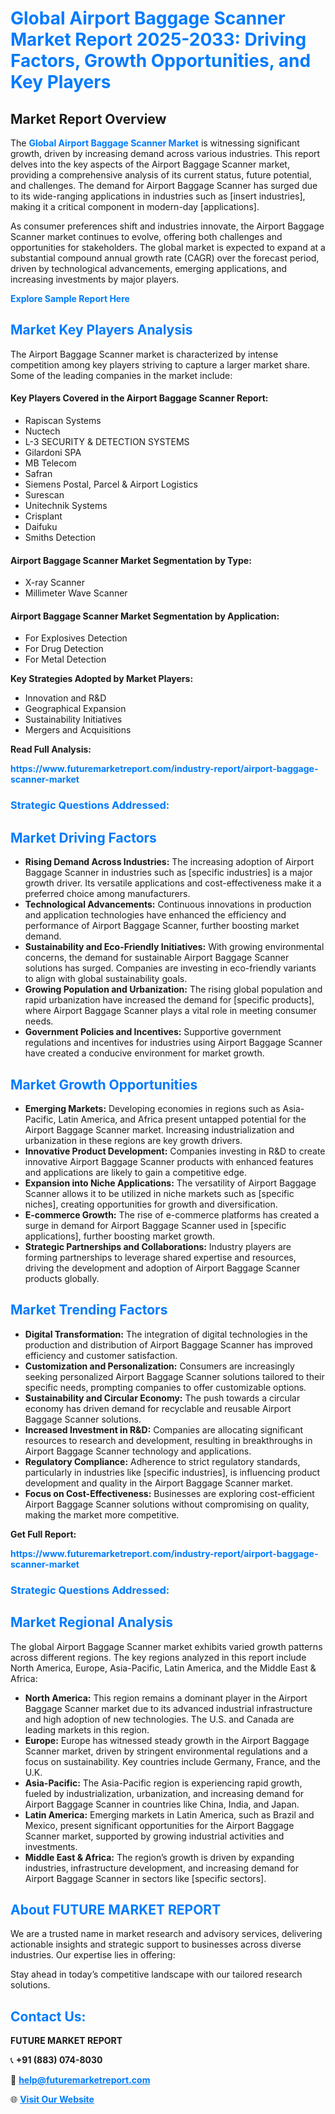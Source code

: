 <h1 style="color: #007BFF;">Global Airport Baggage Scanner Market Report 2025-2033: Driving Factors, Growth Opportunities, and Key Players</h1>

<section id="overview">
<h2>Market Report Overview</h2>
<p>The <a href="https://www.futuremarketreport.com/industry-report/airport-baggage-scanner-market" style="color: #007BFF; text-decoration: none;"><strong>Global Airport Baggage Scanner Market</strong></a> is witnessing significant growth, driven by increasing demand across various industries. This report delves into the key aspects of the Airport Baggage Scanner market, providing a comprehensive analysis of its current status, future potential, and challenges. The demand for Airport Baggage Scanner has surged due to its wide-ranging applications in industries such as [insert industries], making it a critical component in modern-day [applications].</p>
<p>As consumer preferences shift and industries innovate, the Airport Baggage Scanner market continues to evolve, offering both challenges and opportunities for stakeholders. The global market is expected to expand at a substantial compound annual growth rate (CAGR) over the forecast period, driven by technological advancements, emerging applications, and increasing investments by major players.</p>
</section>

<section id="overview">
<p><a href="https://www.futuremarketreport.com/request-sample/reportId=58015" style="color: #007BFF; text-decoration: none;"><strong>Explore Sample Report Here</strong></a></p>
</section>

<section id="key-players">
<h2 style="color: #007BFF;">Market Key Players Analysis</h2>
<p>The Airport Baggage Scanner market is characterized by intense competition among key players striving to capture a larger market share. Some of the leading companies in the market include:</p>
<h4>Key Players Covered in the Airport Baggage Scanner Report:</h4>
<ul><li>Rapiscan Systems</li><li>Nuctech</li><li>L-3 SECURITY &amp; DETECTION SYSTEMS</li><li>Gilardoni SPA</li><li>MB Telecom</li><li>Safran</li><li>Siemens Postal, Parcel &amp; Airport Logistics</li><li>Surescan</li><li>Unitechnik Systems</li><li>Crisplant</li><li>Daifuku</li><li>Smiths Detection</li></ul>
<h4>Airport Baggage Scanner Market Segmentation by Type:</h4>
<ul><li>X-ray Scanner</li><li>Millimeter Wave Scanner</li></ul>

<h4>Airport Baggage Scanner Market Segmentation by Application:</h4>
<ul><li>For Explosives Detection</li><li>For Drug Detection</li><li>For Metal Detection</li></ul>
<p><strong>Key Strategies Adopted by Market Players:</strong></p>
<ul>
<li>Innovation and R&D</li>
<li>Geographical Expansion</li>
<li>Sustainability Initiatives</li>
<li>Mergers and Acquisitions</li>
</ul>
</section>

<section>
<p><strong>Read Full Analysis: </strong></p><a href="https://www.futuremarketreport.com/industry-report/airport-baggage-scanner-market" style="color: #007BFF; text-decoration: none;"><strong>https://www.futuremarketreport.com/industry-report/airport-baggage-scanner-market</strong></a>
<h3 style="color: #007BFF;">Strategic Questions Addressed:</h3>
</section>

<section id="driving-factors">
<h2 style="color: #007BFF;">Market Driving Factors</h2>
<ul>
<li><strong>Rising Demand Across Industries:</strong> The increasing adoption of Airport Baggage Scanner in industries such as [specific industries] is a major growth driver. Its versatile applications and cost-effectiveness make it a preferred choice among manufacturers.</li>
<li><strong>Technological Advancements:</strong> Continuous innovations in production and application technologies have enhanced the efficiency and performance of Airport Baggage Scanner, further boosting market demand.</li>
<li><strong>Sustainability and Eco-Friendly Initiatives:</strong> With growing environmental concerns, the demand for sustainable Airport Baggage Scanner solutions has surged. Companies are investing in eco-friendly variants to align with global sustainability goals.</li>
<li><strong>Growing Population and Urbanization:</strong> The rising global population and rapid urbanization have increased the demand for [specific products], where Airport Baggage Scanner plays a vital role in meeting consumer needs.</li>
<li><strong>Government Policies and Incentives:</strong> Supportive government regulations and incentives for industries using Airport Baggage Scanner have created a conducive environment for market growth.</li>
</ul>
</section>

<section id="growth-opportunities">
<h2 style="color: #007BFF;">Market Growth Opportunities</h2>
<ul>
<li><strong>Emerging Markets:</strong> Developing economies in regions such as Asia-Pacific, Latin America, and Africa present untapped potential for the Airport Baggage Scanner market. Increasing industrialization and urbanization in these regions are key growth drivers.</li>
<li><strong>Innovative Product Development:</strong> Companies investing in R&D to create innovative Airport Baggage Scanner products with enhanced features and applications are likely to gain a competitive edge.</li>
<li><strong>Expansion into Niche Applications:</strong> The versatility of Airport Baggage Scanner allows it to be utilized in niche markets such as [specific niches], creating opportunities for growth and diversification.</li>
<li><strong>E-commerce Growth:</strong> The rise of e-commerce platforms has created a surge in demand for Airport Baggage Scanner used in [specific applications], further boosting market growth.</li>
<li><strong>Strategic Partnerships and Collaborations:</strong> Industry players are forming partnerships to leverage shared expertise and resources, driving the development and adoption of Airport Baggage Scanner products globally.</li>
</ul>
</section>

<section id="trending-factors">
<h2 style="color: #007BFF;">Market Trending Factors</h2>
<ul>
<li><strong>Digital Transformation:</strong> The integration of digital technologies in the production and distribution of Airport Baggage Scanner has improved efficiency and customer satisfaction.</li>
<li><strong>Customization and Personalization:</strong> Consumers are increasingly seeking personalized Airport Baggage Scanner solutions tailored to their specific needs, prompting companies to offer customizable options.</li>
<li><strong>Sustainability and Circular Economy:</strong> The push towards a circular economy has driven demand for recyclable and reusable Airport Baggage Scanner solutions.</li>
<li><strong>Increased Investment in R&D:</strong> Companies are allocating significant resources to research and development, resulting in breakthroughs in Airport Baggage Scanner technology and applications.</li>
<li><strong>Regulatory Compliance:</strong> Adherence to strict regulatory standards, particularly in industries like [specific industries], is influencing product development and quality in the Airport Baggage Scanner market.</li>
<li><strong>Focus on Cost-Effectiveness:</strong> Businesses are exploring cost-efficient Airport Baggage Scanner solutions without compromising on quality, making the market more competitive.</li>
</ul>
</section>

<section>
<p><strong>Get Full Report: </strong></p><a href="https://www.futuremarketreport.com/industry-report/airport-baggage-scanner-market" style="color: #007BFF; text-decoration: none;"><strong>https://www.futuremarketreport.com/industry-report/airport-baggage-scanner-market</strong></a>
<h3 style="color: #007BFF;">Strategic Questions Addressed:</h3>
</section>


<section id="regional-analysis">
<h2 style="color: #007BFF;">Market Regional Analysis</h2>
<p>The global Airport Baggage Scanner market exhibits varied growth patterns across different regions. The key regions analyzed in this report include North America, Europe, Asia-Pacific, Latin America, and the Middle East & Africa:</p>
<ul>
<li><strong>North America:</strong> This region remains a dominant player in the Airport Baggage Scanner market due to its advanced industrial infrastructure and high adoption of new technologies. The U.S. and Canada are leading markets in this region.</li>
<li><strong>Europe:</strong> Europe has witnessed steady growth in the Airport Baggage Scanner market, driven by stringent environmental regulations and a focus on sustainability. Key countries include Germany, France, and the U.K.</li>
<li><strong>Asia-Pacific:</strong> The Asia-Pacific region is experiencing rapid growth, fueled by industrialization, urbanization, and increasing demand for Airport Baggage Scanner in countries like China, India, and Japan.</li>
<li><strong>Latin America:</strong> Emerging markets in Latin America, such as Brazil and Mexico, present significant opportunities for the Airport Baggage Scanner market, supported by growing industrial activities and investments.</li>
<li><strong>Middle East & Africa:</strong> The region’s growth is driven by expanding industries, infrastructure development, and increasing demand for Airport Baggage Scanner in sectors like [specific sectors].</li>
</ul>
</section>

<footer>
<h2 style="color: #007BFF;">About FUTURE MARKET REPORT</h2>
<p>We are a trusted name in market research and advisory services, delivering actionable insights and strategic support to businesses across diverse industries. Our expertise lies in offering:</p>

<p>Stay ahead in today’s competitive landscape with our tailored research solutions.</p>

<h2 style="color: #007BFF;">Contact Us:</h2>
<p><strong>FUTURE MARKET REPORT</strong></p>
<p>📞 <strong>+91 (883) 074-8030</strong></p>
<p>📧 <strong><a href="mailto:help@futuremarketreport.com" style="color: #007BFF;">help@futuremarketreport.com</a></strong></p>
<p>🌐 <strong><a href="https://www.futuremarketreport.com/" style="color: #007BFF;">Visit Our Website</a></strong></p>
</footer>